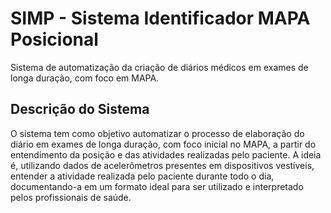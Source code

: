# SIMP - Sistema Identificador MAPA Posicional
Sistema de automatização da criação de diários médicos em exames de longa duração, com foco em MAPA.

## Descrição do Sistema

O sistema tem como objetivo automatizar o processo de elaboração do diário em exames de longa duração, com foco inicial no MAPA, a partir do entendimento da posição e das atividades realizadas pelo paciente. A ideia é, utilizando dados de acelerômetros presentes em dispositivos vestíveis, entender a atividade realizada pelo paciente durante todo o dia, documentando-a em um formato ideal para ser utilizado e interpretado pelos profissionais de saúde.
